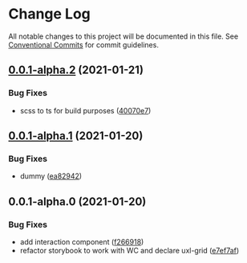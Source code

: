 # Change Log

All notable changes to this project will be documented in this file.
See [Conventional Commits](https://conventionalcommits.org) for commit guidelines.

## [0.0.1-alpha.2](https://github.com/uxland/components/compare/@uxland/ui-interaction@0.0.1-alpha.1...@uxland/ui-interaction@0.0.1-alpha.2) (2021-01-21)


### Bug Fixes

* scss to ts for build purposes ([40070e7](https://github.com/uxland/components/commit/40070e7ae9ea8142cd14a8747dabcae56d932106))





## [0.0.1-alpha.1](https://github.com/uxland/components/compare/@uxland/ui-interaction@0.0.1-alpha.0...@uxland/ui-interaction@0.0.1-alpha.1) (2021-01-20)


### Bug Fixes

* dummy ([ea82942](https://github.com/uxland/components/commit/ea82942cceb894a9ea6c2910e0f3aa62d2a35bbe))





## 0.0.1-alpha.0 (2021-01-20)


### Bug Fixes

* add interaction component ([f266918](https://github.com/uxland/components/commit/f266918a2a0e806e9ddb8cd099cb94f0ebffb777))
* refactor storybook to work with WC and declare uxl-grid ([e7ef7af](https://github.com/uxland/components/commit/e7ef7af2c1363931808331e069a5c16c107dd231))
